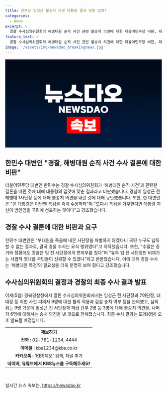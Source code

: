 ```yaml
---
title: 민주당 임성근 불송치 의견 대통령 결과 맞춘 입맛?
categories:
  - News
excerpt: >
  경찰 수사심의위원회의 해병대원 순직 사건 관련 불송치 의견에 대한 더불어민주당 비판, 대통령의 입맛에 맞춘 결과라고 지적. 특히 임성근 전 사단장의 불송치 결정에 대해 국민들의 불신을 촉구하며 특검의 필요성을 강조. 심의위의 결정은 경찰의 최종 수사결과에 대한 참고 자료일 뿐이지만 논란이 계속될 전망.
feature_text: >
  경찰 수사심의위원회의 해병대원 순직 사건 관련 불송치 의견에 대한 더불어민주당 비판, 대통령의 입맛에 맞춘 결과라고 지적. 특히 임성근 전 사단장의 불송치 결정에 대해 국민들의 불신을 촉구하며 특검의 필요성을 강조. 심의위의 결정은 경찰의 최종 수사결과에 대한 참고 자료일 뿐이지만 논란이 계속될 전망.
image: '/assets/img/newsdao_breakingnews.jpg'
---
```


<p><img src="/assets/img/newsdao_breakingnews.jpg" alt="ontimetimes 속보" /></p>

<h2 data-ke-size="size26">한민수 대변인 "경찰, 해병대원 순직 사건 수사 결론에 대한 비판"</h2>

<p data-ke-size="size16">더불어민주당 대변인 한민수는 경찰 수사심의위원회가 ‘해병대원 순직 사건’과 관련한 결론을 내린 것에 대해 대통령의 입맛에 맞춘 결과라고 비판했습니다. 경찰이 임성근 전 해병대 1사단장 등에 대해 불송치 의견을 내린 것에 대해 규탄했습니다. 또한, 한 대변인은 "윤 대통령은 이번엔 특검을 즉각 수용하라"며 "또다시 특검을 거부한다면 대통령 자신이 범인임을 국민에 선포하는 것이다"고 강조했습니다.</p>

<h2 data-ke-size="size26">경찰 수사 결론에 대한 비판과 요구</h2>

<p data-ke-size="size16">한민수 대변인은 "부대원을 죽음에 내몬 사단장을 처벌하지 않겠다니 국민 누구도 납득할 수 없는 결과로, 결국 경찰 수사는 요식 행위였다"고 지적했습니다. 또한, "수많은 증거와 정황에도 경찰은 임 전 사단장에게 면죄부를 줬다"며 “유독 임 전 사단장만 비껴가는 사법적 잣대를 국민들이 신뢰할 수 있겠나”라고 반문했습니다. 이에 대해 경찰 수사는 ‘해병대원 특검’의 필요성을 더욱 분명히 보여 줬다고 강조했습니다.</p>

<h2 data-ke-size="size26">수사심의위원회의 결정과 경찰의 최종 수사 결과 발표</h2>

<p data-ke-size="size16">어제(5일) 경북경찰청에서 열린 수사심의위원회에서는 임성근 전 사단장과 7여단장, 대대장 등 이번 사건 피의자 9명에 대한 혐의 적용과 검찰 송치 여부 등을 논의했고, 심의위는 9명 가운데 임성근 전 사단장과 하급 간부 2명 등 3명에 대해 불송치 의견을, 나머지 6명에 대해서는 송치 의견을 낸 것으로 전해졌습니다. 최종 수사 결과는 모레(8일) 오후 발표될 예정입니다.</p>

<table>
    <tr>
        <th>제보하기</th>
    </tr>
    <tr>
        <td style="text-align: center; height: 17px;"><b>전화 :</b> 02-781-1234, 4444</td>
    </tr>
    <tr>
        <td style="text-align: center; height: 17px;"><b>이메일 :</b> kbs1234@kbs.co.kr</td>
    </tr>
    <tr>
        <td style="text-align: center; height: 17px;"><b>카카오톡 :</b> 'KBS제보' 검색, 채널 추가</td>
    </tr>
    <tr>
        <td style="text-align: center; height: 17px;"><b>네이버, 유튜브에서 KBS뉴스를 구독해주세요!</b></td>
    </tr>
</table>

<p data-ke-size="size16">&nbsp;</p>
실시간 뉴스 속보는, <a href="https://newsdao.kr" rel="dofollow">https://newsdao.kr</a>


